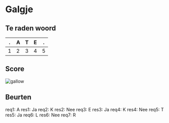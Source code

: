 # Galgje

## Te raden woord

|.|A|T|E|.|
|-|-|-|-|-|
|1|2|3|4|5|

## Score
![gallow](./images/4.png)

## Beurten
req1: A
res1: Ja
req2: K
res2: Nee
req3: E
res3: Ja
req4: K
res4: Nee
req5: T
res5: Ja
req6: L
res6: Nee
req7: R